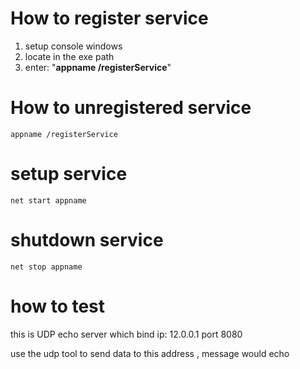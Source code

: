 # How to register service 
1. setup console windows
2. locate in the exe path
3. enter: "**appname /registerService**"

# How to unregistered service 
```
appname /registerService
```

# setup service
```
net start appname

```

# shutdown service
```
net stop appname
```

# how to test 
this is UDP echo server which bind  ip: 12.0.0.1 port 8080

use the udp tool to send data to this address , message would echo 
